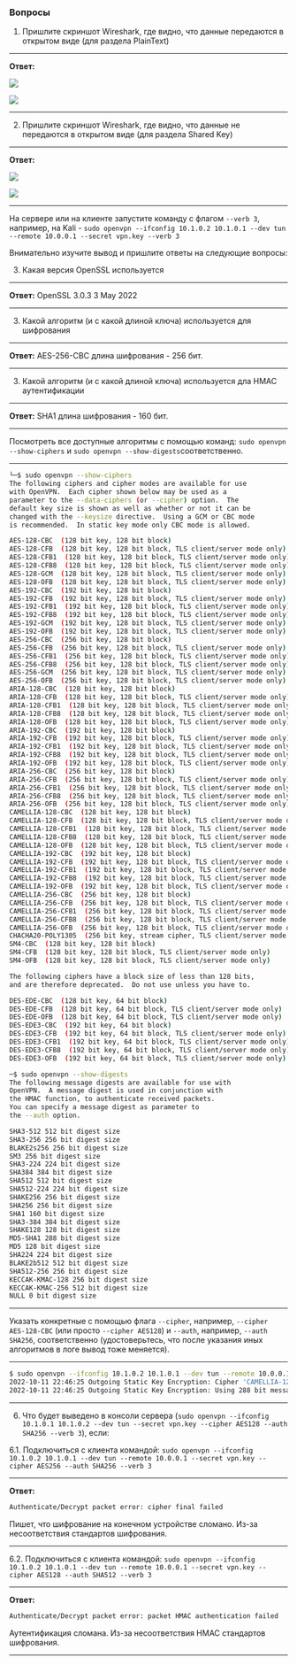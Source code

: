 ### Вопросы

1. Пришлите скриншот Wireshark, где видно, что данные передаются в открытом виде (для раздела PlainText)

***

**Ответ:**

![](1-1.png)

![](1-2.png)

***



2. Пришлите скриншот Wireshark, где видно, что данные не передаются в открытом виде (для раздела Shared Key)

***

**Ответ:**

![](2-1.png)

![](2-2.png)

***

На сервере или на клиенте запустите команду с флагом `--verb 3`, например, на Kali - `sudo openvpn --ifconfig 10.1.0.2 10.1.0.1 --dev tun --remote 10.0.0.1 --secret vpn.key --verb 3`

Внимательно изучите вывод и пришлите ответы на следующие вопросы:

3. Какая версия OpenSSL используется

***

**Ответ:** OpenSSL 3.0.3 3 May 2022

***



3. Какой алгоритм (и с какой длиной ключа) используется для шифрования

***

**Ответ:** AES-256-CBC длина шифрования - 256 бит.

***



3. Какой алгоритм (и с какой длиной ключа) используется дла HMAC аутентификации

***

**Ответ:** SHA1 длина шифрования - 160 бит.

***



Посмотреть все доступные алгоритмы с помощью команд: `sudo openvpn --show-ciphers` и `sudo openvpn --show-digests`соответственно.

***

```bash
└─$ sudo openvpn --show-ciphers
The following ciphers and cipher modes are available for use
with OpenVPN.  Each cipher shown below may be used as a
parameter to the --data-ciphers (or --cipher) option.  The
default key size is shown as well as whether or not it can be
changed with the --keysize directive.  Using a GCM or CBC mode
is recommended.  In static key mode only CBC mode is allowed.

AES-128-CBC  (128 bit key, 128 bit block)
AES-128-CFB  (128 bit key, 128 bit block, TLS client/server mode only)
AES-128-CFB1  (128 bit key, 128 bit block, TLS client/server mode only)
AES-128-CFB8  (128 bit key, 128 bit block, TLS client/server mode only)
AES-128-GCM  (128 bit key, 128 bit block, TLS client/server mode only)
AES-128-OFB  (128 bit key, 128 bit block, TLS client/server mode only)
AES-192-CBC  (192 bit key, 128 bit block)
AES-192-CFB  (192 bit key, 128 bit block, TLS client/server mode only)
AES-192-CFB1  (192 bit key, 128 bit block, TLS client/server mode only)
AES-192-CFB8  (192 bit key, 128 bit block, TLS client/server mode only)
AES-192-GCM  (192 bit key, 128 bit block, TLS client/server mode only)
AES-192-OFB  (192 bit key, 128 bit block, TLS client/server mode only)
AES-256-CBC  (256 bit key, 128 bit block)
AES-256-CFB  (256 bit key, 128 bit block, TLS client/server mode only)
AES-256-CFB1  (256 bit key, 128 bit block, TLS client/server mode only)
AES-256-CFB8  (256 bit key, 128 bit block, TLS client/server mode only)
AES-256-GCM  (256 bit key, 128 bit block, TLS client/server mode only)
AES-256-OFB  (256 bit key, 128 bit block, TLS client/server mode only)
ARIA-128-CBC  (128 bit key, 128 bit block)
ARIA-128-CFB  (128 bit key, 128 bit block, TLS client/server mode only)
ARIA-128-CFB1  (128 bit key, 128 bit block, TLS client/server mode only)
ARIA-128-CFB8  (128 bit key, 128 bit block, TLS client/server mode only)
ARIA-128-OFB  (128 bit key, 128 bit block, TLS client/server mode only)
ARIA-192-CBC  (192 bit key, 128 bit block)
ARIA-192-CFB  (192 bit key, 128 bit block, TLS client/server mode only)
ARIA-192-CFB1  (192 bit key, 128 bit block, TLS client/server mode only)
ARIA-192-CFB8  (192 bit key, 128 bit block, TLS client/server mode only)
ARIA-192-OFB  (192 bit key, 128 bit block, TLS client/server mode only)
ARIA-256-CBC  (256 bit key, 128 bit block)
ARIA-256-CFB  (256 bit key, 128 bit block, TLS client/server mode only)
ARIA-256-CFB1  (256 bit key, 128 bit block, TLS client/server mode only)
ARIA-256-CFB8  (256 bit key, 128 bit block, TLS client/server mode only)
ARIA-256-OFB  (256 bit key, 128 bit block, TLS client/server mode only)
CAMELLIA-128-CBC  (128 bit key, 128 bit block)
CAMELLIA-128-CFB  (128 bit key, 128 bit block, TLS client/server mode only)
CAMELLIA-128-CFB1  (128 bit key, 128 bit block, TLS client/server mode only)
CAMELLIA-128-CFB8  (128 bit key, 128 bit block, TLS client/server mode only)
CAMELLIA-128-OFB  (128 bit key, 128 bit block, TLS client/server mode only)
CAMELLIA-192-CBC  (192 bit key, 128 bit block)
CAMELLIA-192-CFB  (192 bit key, 128 bit block, TLS client/server mode only)
CAMELLIA-192-CFB1  (192 bit key, 128 bit block, TLS client/server mode only)
CAMELLIA-192-CFB8  (192 bit key, 128 bit block, TLS client/server mode only)
CAMELLIA-192-OFB  (192 bit key, 128 bit block, TLS client/server mode only)
CAMELLIA-256-CBC  (256 bit key, 128 bit block)
CAMELLIA-256-CFB  (256 bit key, 128 bit block, TLS client/server mode only)
CAMELLIA-256-CFB1  (256 bit key, 128 bit block, TLS client/server mode only)
CAMELLIA-256-CFB8  (256 bit key, 128 bit block, TLS client/server mode only)
CAMELLIA-256-OFB  (256 bit key, 128 bit block, TLS client/server mode only)
CHACHA20-POLY1305  (256 bit key, stream cipher, TLS client/server mode only)
SM4-CBC  (128 bit key, 128 bit block)
SM4-CFB  (128 bit key, 128 bit block, TLS client/server mode only)
SM4-OFB  (128 bit key, 128 bit block, TLS client/server mode only)

The following ciphers have a block size of less than 128 bits, 
and are therefore deprecated.  Do not use unless you have to.

DES-EDE-CBC  (128 bit key, 64 bit block)
DES-EDE-CFB  (128 bit key, 64 bit block, TLS client/server mode only)
DES-EDE-OFB  (128 bit key, 64 bit block, TLS client/server mode only)
DES-EDE3-CBC  (192 bit key, 64 bit block)
DES-EDE3-CFB  (192 bit key, 64 bit block, TLS client/server mode only)
DES-EDE3-CFB1  (192 bit key, 64 bit block, TLS client/server mode only)
DES-EDE3-CFB8  (192 bit key, 64 bit block, TLS client/server mode only)
DES-EDE3-OFB  (192 bit key, 64 bit block, TLS client/server mode only)
```

```bash
─$ sudo openvpn --show-digests
The following message digests are available for use with
OpenVPN.  A message digest is used in conjunction with
the HMAC function, to authenticate received packets.
You can specify a message digest as parameter to
the --auth option.

SHA3-512 512 bit digest size
SHA3-256 256 bit digest size
BLAKE2s256 256 bit digest size
SM3 256 bit digest size
SHA3-224 224 bit digest size
SHA384 384 bit digest size
SHA512 512 bit digest size
SHA512-224 224 bit digest size
SHAKE256 256 bit digest size
SHA256 256 bit digest size
SHA1 160 bit digest size
SHA3-384 384 bit digest size
SHAKE128 128 bit digest size
MD5-SHA1 288 bit digest size
MD5 128 bit digest size
SHA224 224 bit digest size
BLAKE2b512 512 bit digest size
SHA512-256 256 bit digest size
KECCAK-KMAC-128 256 bit digest size
KECCAK-KMAC-256 512 bit digest size
NULL 0 bit digest size
```



***

Указать конкретные с помощью флага `--cipher`, например, `--cipher AES-128-CBC` (или просто `--cipher AES128`) и `--auth`, например, `--auth SHA256`, соответственно (удостоверьтесь, что после указания иных алгоритмов в логе вывод тоже меняется).

***

```bash
$ sudo openvpn --ifconfig 10.1.0.2 10.1.0.1 --dev tun --remote 10.0.0.1 --secret vpn.key --providers legacy 
2022-10-11 22:46:25 Outgoing Static Key Encryption: Cipher 'CAMELLIA-128-CBC' initialized with 128 bit key
2022-10-11 22:46:25 Outgoing Static Key Encryption: Using 288 bit message hash 'MD5-SHA1' for HMAC authentication
```



***

6. Что будет выведено в консоли сервера (`sudo openvpn --ifconfig 10.1.0.1 10.1.0.2 --dev tun --secret vpn.key --cipher AES128 --auth SHA256 --verb 3`), если:

6.1. Подключиться с клиента командой: `sudo openvpn --ifconfig 10.1.0.2 10.1.0.1 --dev tun --remote 10.0.0.1 --secret vpn.key --cipher AES256 --auth SHA256 --verb 3`

***

**Ответ:**

```bash
Authenticate/Decrypt packet error: cipher final failed
```

Пишет, что шифрование на конечном устройстве сломано. Из-за несоответствия стандартов шифрования.

***



6.2. Подключиться с клиента командой: `sudo openvpn --ifconfig 10.1.0.2 10.1.0.1 --dev tun --remote 10.0.0.1 --secret vpn.key --cipher AES128 --auth SHA512 --verb 3`

***

**Ответ:**

```bash
Authenticate/Decrypt packet error: packet HMAC authentication failed
```

Аутентификация сломана. Из-за несоответствия HMAC стандартов шифрования.

***

